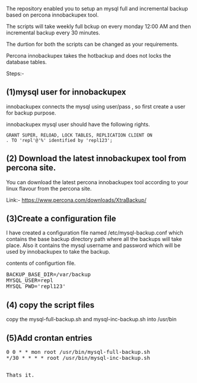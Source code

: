 The repository enabled you to setup an mysql full and incremental backup based on percona innobackupex tool. 

The scripts will take weekly full bckup on every monday 12:00 AM and then incremental backup every 30 minutes. 

The durtion for both the scripts can be changed as your requirements.

Percona innobackupex takes the hotbackup and does not locks the database tables.

Steps:-

<h2>(1)mysql user for innobackupex</h2>

innobackupex connects the mysql using user/pass , so first create a user for backup purpose.

innobackupex mysql user should have the following rights.

<code>GRANT SUPER, RELOAD, LOCK TABLES, REPLICATION CLIENT ON *.* TO 'repl'@'%' identified by 'repl123';</code>

<h2>(2) Download the latest innobackupex tool from percona site.</h2>

You can download the latest percona innobackupex tool according to your linux flavour from the percona site.

Link:- https://www.percona.com/downloads/XtraBackup/

<h2>(3)Create a configuration file</h2>

I have created a configuration file named /etc/mysql-backup.conf which contains the base backup directory path where all the backups will take place. Also it contains the mysql username and password which will be used by innobackupex to take the backup.

contents of configurtion file.
<pre>
BACKUP_BASE_DIR=/var/backup
MYSQL_USER=repl
MYSQL_PWD='repl123'
</pre>

<h2>(4) copy the script files </h2>

copy the mysql-full-backup.sh and mysql-inc-backup.sh into /usr/bin

<h2>(5)Add crontan entries</h2>
<pre>
0 0 * * mon root /usr/bin/mysql-full-backup.sh
*/30 * * * * root /usr/bin/mysql-inc-backup.sh

Thats it.
</pre>


